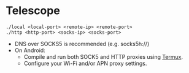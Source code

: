 # Telescope

```
./local <local-port> <remote-ip> <remote-port>
./http <http-port> <socks-ip> <socks-port>
```
- DNS over SOCKS5 is recommended (e.g. socks5h://)
- On Android:
  - Compile and run both SOCK5 and HTTP proxies using [Termux](https://termux.com/).
  - Configure your Wi-Fi and/or APN proxy settings.
